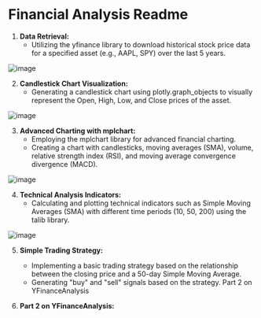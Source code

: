 # Financial Analysis Readme

1. **Data Retrieval:**
   - Utilizing the yfinance library to download historical stock price data for a specified asset (e.g., AAPL, SPY) over the last 5 years.
     
![image](https://github.com/CSheppardCodes/Study-of-Data-Science/assets/78242653/84f4f37f-9885-487a-85a1-f227d19852bf)

2. **Candlestick Chart Visualization:**
   - Generating a candlestick chart using plotly.graph_objects to visually represent the Open, High, Low, and Close prices of the asset.
     
![image](https://github.com/CSheppardCodes/Study-of-Data-Science/assets/78242653/cf10a1f4-8e58-489e-a7ab-c93fe6fdc763)

3. **Advanced Charting with mplchart:**
   - Employing the mplchart library for advanced financial charting.
   - Creating a chart with candlesticks, moving averages (SMA), volume, relative strength index (RSI), and moving average convergence divergence (MACD).
     
![image](https://github.com/CSheppardCodes/Study-of-Data-Science/assets/78242653/094010c1-0ed1-4b49-a600-a8f5481046ac)

4. **Technical Analysis Indicators:**
   - Calculating and plotting technical indicators such as Simple Moving Averages (SMA) with different time periods (10, 50, 200) using the talib library.
     
![image](https://github.com/CSheppardCodes/Study-of-Data-Science/assets/78242653/59d6fe08-056f-43ff-8613-95a87fa96fd1)

5. **Simple Trading Strategy:**
   - Implementing a basic trading strategy based on the relationship between the closing price and a 50-day Simple Moving Average.
   - Generating "buy" and "sell" signals based on the strategy. Part 2 on YFinanceAnalysis

6. **Part 2 on YFinanceAnalysis:**
